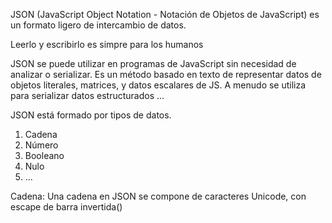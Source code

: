 JSON (JavaScript Object Notation - Notación de Objetos de JavaScript) es un formato ligero de intercambio de datos. 

Leerlo y escribirlo es simpre para los humanos

JSON se puede utilizar en programas de JavaScript sin necesidad de analizar o serializar. 
Es un método basado en texto de representar datos de objetos literales, matrices, y datos escalares de JS.
A menudo se utiliza para serializar datos estructurados ...

JSON está formado por tipos de datos.
1. Cadena
2. Número
3. Booleano
4. Nulo
5. ...

Cadena: Una cadena en JSON se compone de caracteres Unicode, con escape de barra invertida(\)

